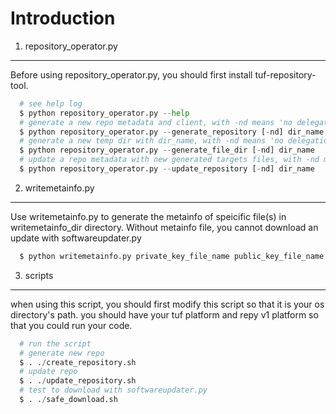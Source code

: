 Introduction
=================================
1. repository_operator.py
---------------------------------
Before using repository_operator.py, you should first install tuf-repository-tool.

```python
  # see help log
  $ python repository_operator.py --help
  # generate a new repo metadata and client, with -nd means 'no delegation'
  $ python repository_operator.py --generate_repository [-nd] dir_name
  # generate a new temp dir with dir_name, with -nd means 'no delegation'
  $ python repository_operator.py --generate_file_dir [-nd] dir_name
  # update a repo metadata with new generated targets files, with -nd means 'no delegation'
  $ python repository_operator.py --update_repository [-nd] dir_name
```

2. writemetainfo.py
---------------------------------
Use writemetainfo.py to generate the metainfo of speicific file(s) in writemetainfo_dir directory.
Without metainfo file, you cannot download an update with softwareupdater.py

```python
  $ python writemetainfo.py private_key_file_name public_key_file_name
```


3. scripts
---------------------------------
when using this script, you should first modify this script so that it is your os directory's path.
you should have your tuf platform and repy v1 platform so that you could run your code.

```python
  # run the script
  # generate new repo
  $ . ./create_repository.sh
  # update repo
  $ . ./update_repository.sh
  # test to download with softwareupdater.py
  $ . ./safe_download.sh
```
